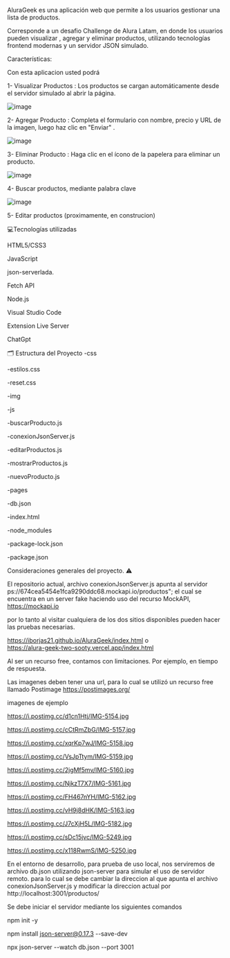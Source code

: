 
AluraGeek es una aplicación web que permite a los usuarios gestionar una lista de productos. 

Corresponde a un  desafio Challenge de Alura Latam, en donde los usuarios pueden visualizar , agregar y eliminar productos, utilizando tecnologías frontend modernas y un servidor JSON simulado.



Características:

Con esta aplicacion usted podrá

1- Visualizar Productos : Los productos se cargan automáticamente desde el servidor simulado al abrir la página.

![image](https://github.com/user-attachments/assets/85d9633f-7350-47c4-9b46-c8a403885502)

2- Agregar Producto : Completa el formulario con nombre, precio y URL de la imagen, luego haz clic en "Enviar" .

![image](https://github.com/user-attachments/assets/566c03c9-c68d-44c5-94be-4ace8658bbc3)


3- Eliminar Producto : Haga clic en el ícono de la papelera para eliminar un producto.

![image](https://github.com/user-attachments/assets/c2335b6f-9da0-415f-804f-2b4a725e2dcd)

4- Buscar productos, mediante palabra clave

![image](https://github.com/user-attachments/assets/ba69ce7a-ed86-44a4-8728-90bd3ef4d8c9)


5- Editar productos (proximamente, en construcion)





💻Tecnologías utilizadas

HTML5/CSS3

JavaScript

json-serverlada.

Fetch API

Node.js

Visual Studio Code

Extension Live Server

ChatGpt





🗂️ Estructura del Proyecto
-css

  -estilos.css
  
  -reset.css

  
-img


-js

  -buscarProducto.js
  
  -conexionJsonServer.js
  
  -editarProductos.js
  
  -mostrarProductos.js
  
  -nuevoProducto.js
  
-pages

-db.json

-index.html

-node_modules

-package-lock.json

-package.json






Consideraciones generales del proyecto. ⚠️


El repositorio actual, archivo conexionJsonServer.js apunta al servidor ps://674cea5454e1fca9290ddc68.mockapi.io/productos";
el cual se encuentra en un server fake haciendo uso del recurso MockAPI,      https://mockapi.io

por lo tanto al visitar cualquiera de los dos sitios disponibles pueden hacer las pruebas necesarias.

https://iborjas21.github.io/AluraGeek/index.html
  o  
https://alura-geek-two-sooty.vercel.app/index.html

Al ser un recurso free, contamos con limitaciones. Por ejemplo, en tiempo de respuesta.

Las imagenes deben tener una url, para lo cual se utilizó un recurso free llamado Postimage https://postimages.org/

imagenes de ejemplo

https://i.postimg.cc/d1cn1Htj/IMG-5154.jpg

https://i.postimg.cc/cCtRmZbG/IMG-5157.jpg

https://i.postimg.cc/xqrKp7wJ/IMG-5158.jpg

https://i.postimg.cc/VsJpTtym/IMG-5159.jpg

https://i.postimg.cc/2jgMf5mv/IMG-5160.jpg

https://i.postimg.cc/NjkzT7X7/IMG-5161.jpg

https://i.postimg.cc/FH467nYH/IMG-5162.jpg

https://i.postimg.cc/vH9j8dHK/IMG-5163.jpg

https://i.postimg.cc/J7cXjH5L/IMG-5182.jpg

https://i.postimg.cc/sDc15jvc/IMG-5249.jpg

https://i.postimg.cc/x118RwmS/IMG-5250.jpg





En el entorno de desarrollo, para prueba de uso local, nos serviremos de archivo db.json utilizando json-server para simular el uso de servidor remoto.
para lo cual se debe cambiar la direccion al que apunta el archivo conexionJsonServer.js y modificar la direccion actual por  http://localhost:3001/productos/


Se debe iniciar el servidor mediante los siguientes comandos

npm init -y

npm install json-server@0.17.3 --save-dev

npx json-server --watch db.json --port 3001





 
